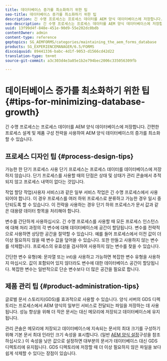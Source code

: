 ```yaml
---
title: 데이터베이스 증가를 최소화하기 위한 팁
seo-title: 데이터베이스 증가를 최소화하기 위한 팁
description: 긴 수명 프로세스는 프로세스 데이터를 AEM 양식 데이터베이스에 저장합니다. 간편한 프로세스 설계 및 제품 구성 전략을 사용하여 AEM 양식 데이터베이스의 증가를 최소화할 수 있습니다.
seo-description: 긴 수명 프로세스는 프로세스 데이터를 AEM 양식 데이터베이스에 저장합니다. 간편한 프로세스 설계 및 제품 구성 전략을 사용하여 AEM 양식 데이터베이스의 증가를 최소화할 수 있습니다.
uuid: 13f99d4f-848e-451e-90d9-55e202dc0bdb
contentOwner: admin
content-type: reference
geptopics: SG_AEMFORMS/categories/maintaining_the_aem_forms_database
products: SG_EXPERIENCEMANAGER/6.5/FORMS
discoiquuid: 89441336-babc-4d1f-9053-d1566cd42d22
translation-type: tm+mt
source-git-commit: a3c303d4e3a85e1b2e794bec2006c335056309fb

---
```



# 데이터베이스 증가를 최소화하기 위한 팁 {#tips-for-minimizing-database-growth}

긴 수명 프로세스는 프로세스 데이터를 AEM 양식 데이터베이스에 저장합니다. 간편한 프로세스 설계 및 제품 구성 전략을 사용하여 AEM 양식 데이터베이스의 증가를 최소화할 수 있습니다.

## 프로세스 디자인 팁 {#process-design-tips}

가능한 한 단기 프로세스 사용 단기 프로세스는 프로세스 데이터를 데이터베이스에 저장하지 않습니다. 단기 프로세스를 사용할 때의 단점은 상태 및 상태가 관리 콘솔에서 추적되지 않고 프로세스 내역이 없다는 것입니다.

작업 할당 작업(사용자 서비스)과 같은 일부 서비스 작업은 긴 수명 프로세스에서 사용되어야 합니다. 이 경우 프로세스를 여러 하위 프로세스로 분류하고 가능한 경우 일시 중단되도록 할 수 있습니다. 이 전략을 사용하는 경우 단기 하위 프로세스가 문서 값과 같은 대용량 데이터 항목을 처리해야 합니다.

변수를 간단하게 사용하십시오. 긴 수명 프로세스를 사용할 때 모든 프로세스 인스턴스에 대해 처리 과정의 각 변수에 대해 데이터베이스에 공간이 할당됩니다. 변수를 전략적으로 사용하면 상당한 공간을 절약할 수 있습니다. 예를 들어 프로세스에서 이전 값이 더 이상 필요하지 않을 때 변수 값을 덮어쓸 수 있습니다. 또한 만들고 사용하지 않는 변수를 삭제합니다. 프로세스의 유효성을 검사하여 사용하지 않는 변수를 찾을 수 있습니다.

간단한 변수 유형(예: 문자열 또는 int)을 사용하고 가능하면 복잡한 변수 유형을 사용하지 마십시오. 값이 포함되어 있지 않더라도 변수에 대한 데이터베이스 공간이 할당됩니다. 복잡한 변수는 일반적으로 단순 변수보다 더 많은 공간을 필요로 합니다.

## 제품 관리 팁 {#product-administration-tips}

글로벌 문서 스토리지(GDS)를 효과적으로 사용할 수 있습니다. 양식 서버의 GDS 디렉토리는 프로세스에서 AEM 양식의 일부인 서비스로 전달되는 파일을 저장하는 데 사용됩니다. 성능 향상을 위해 더 작은 문서는 대신 메모리에 저장되고 데이터베이스에 유지됩니다.

관리 콘솔은 메모리에 저장되고 데이터베이스에 지속되는 문서의 최대 크기를 구성하기 위해 기본 문서 최대 인라인 크기 속성을 표시합니다. (일반 [AEM 양식 설정](/help/forms/using/admin-help/configure-general-aem-forms-settings.md#configure-general-aem-forms-settings)구성을 참조하십시오.) 이 속성을 낮은 값으로 설정하면 대부분의 문서가 데이터베이스 대신 GDS 디렉토리에 유지됩니다. GDS 디렉토리에 저장할 때 더 이상 필요하지 않은 파일을 보다 쉽게 삭제할 수 있다는 장점이 있습니다.
